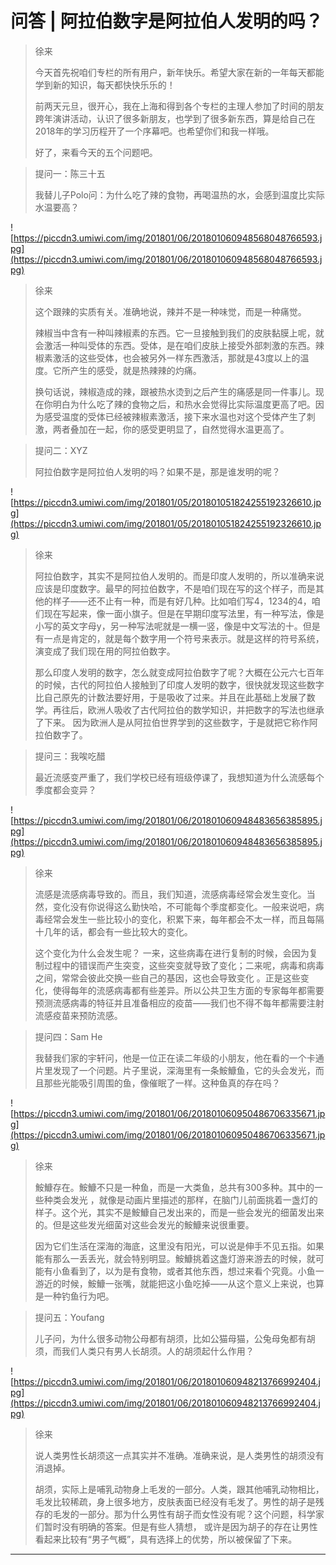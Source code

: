 # 问答 | 阿拉伯数字是阿拉伯人发明的吗？

> 徐来
> 
> 今天首先祝咱们专栏的所有用户，新年快乐。希望大家在新的一年每天都能学到新的知识，每天都快快乐乐的！
> 
> 前两天元旦，很开心，我在上海和得到各个专栏的主理人参加了时间的朋友跨年演讲活动，认识了很多新朋友，也学到了很多新东西，算是给自己在2018年的学习历程开了一个序幕吧。也希望你们和我一样哦。
> 
> 好了，来看今天的五个问题吧。

> 提问一：陈三十五
> 
> 我替儿子Polo问：为什么吃了辣的食物，再喝温热的水，会感到温度比实际水温要高？

![https://piccdn3.umiwi.com/img/201801/06/201801060948568048766593.jpg](https://piccdn3.umiwi.com/img/201801/06/201801060948568048766593.jpg)

> 徐来
> 
> 这个跟辣的实质有关。准确地说，辣并不是一种味觉，而是一种痛觉。
> 
> 辣椒当中含有一种叫辣椒素的东西。它一旦接触到我们的皮肤黏膜上呢，就会激活一种叫受体的东西。受体，是在咱们皮肤上接受外部刺激的东西。辣椒素激活的这些受体，也会被另外一样东西激活，那就是43度以上的温度。它所产生的感受，就是热辣辣的灼痛。
> 
> 换句话说，辣椒造成的辣，跟被热水烫到之后产生的痛感是同一件事儿。现在你明白为什么吃了辣的食物之后，和热水会觉得比实际温度更高了吧。因为感受温度的受体已经被辣椒素激活，接下来水温也对这个受体产生了刺激，两者叠加在一起，你的感受更明显了，自然觉得水温更高了。

> 提问二：XYZ
> 
> 阿拉伯数字是阿拉伯人发明的吗？如果不是，那是谁发明的呢？

![https://piccdn3.umiwi.com/img/201801/05/201801051824255192326610.jpg](https://piccdn3.umiwi.com/img/201801/05/201801051824255192326610.jpg)

> 徐来
> 
> 阿拉伯数字，其实不是阿拉伯人发明的。而是印度人发明的，所以准确来说应该是印度数字。最早的阿拉伯数字，不是咱们现在写的这个样子，而是其他的样子——还不止有一种，而是有好几种。比如咱们写4，1234的4，咱们现在写起来，像一面小旗子。但是在早期印度写法里，有一种写法，像是小写的英文字母y，另一种写法呢就是一横一竖，像是中文写法的十。但是有一点是肯定的，就是每个数字用一个符号来表示。就是这样的符号系统，演变成了我们现在用的阿拉伯数字。
> 
> 那么印度人发明的数字，怎么就变成阿拉伯数字了呢？大概在公元六七百年的时候，古代的阿拉伯人接触到了印度人发明的数字，很快就发现这些数字比自己原先的计数法要好用，于是吸收了过来。并且在此基础上发展了数学。再往后，欧洲人吸收了古代阿拉伯的数学知识，并把数字的写法也继承了下来。 因为欧洲人是从阿拉伯世界学到的这些数字，于是就把它称作阿拉伯数字了。

> 提问三：我唉吃醋
> 
> 最近流感变严重了，我们学校已经有班级停课了，我想知道为什么流感每个季度都会变异？

![https://piccdn3.umiwi.com/img/201801/06/201801060948483656385895.jpg](https://piccdn3.umiwi.com/img/201801/06/201801060948483656385895.jpg)

> 徐来
> 
> 流感是流感病毒导致的。而且，我们知道，流感病毒经常会发生变化。当然，变化没有你说得这么勤快哈，不可能每个季度都变化。一般来说吧，病毒经常会发生一些比较小的变化，积累下来，每年都会不太一样，而且每隔十几年的话，都会有一些比较大的变化。
> 
> 这个变化为什么会发生呢？ 一来，这些病毒在进行复制的时候，会因为复制过程中的错误而产生突变，这些突变就导致了变化；二来呢，病毒和病毒之间，常常会彼此交换一些自己的基因，这也会导致变化 。正是这些变化，使得每年的流感病毒都有些差异。所以公共卫生方面的专家每年都需要预测流感病毒的特征并且准备相应的疫苗——我们也不得不每年都需要注射流感疫苗来预防流感。

> 提问四：Sam He
> 
> 我替我们家的宇轩问，他是一位正在读二年级的小朋友，他在看的一个卡通片里发现了一个问题。片子里说，深海里有一条鮟鱇鱼，它的头会发光，而且那些光能吸引周围的鱼，像催眠了一样。这种鱼真的存在吗？

![https://piccdn3.umiwi.com/img/201801/06/201801060950486706335671.jpg](https://piccdn3.umiwi.com/img/201801/06/201801060950486706335671.jpg)

> 徐来
> 
> 鮟鱇存在。鮟鱇不只是一种鱼，而是一大类鱼，总共有300多种。其中的一些种类会发光 ，就像是动画片里描述的那样，在脑门儿前面挑着一盏灯的样子。这个光，其实不是鮟鱇自己发出来的，而是一些会发光的细菌发出来的。但是这些发光细菌对这些会发光的鮟鱇来说很重要。
> 
> 因为它们生活在深海的海底，这里没有阳光，可以说是伸手不见五指。如果能有那么一丢丢光，就会特别明显。鮟鱇挑着这盏灯游来游去的时候，就可能有小鱼看到了，以为是有食物，或者其他东西，想过来看个究竟。小鱼一游近的时候，鮟鱇一张嘴，就能把这小鱼吃掉——从这个意义上来说，也算是一种钓鱼行为吧。

> 提问五：Youfang
> 
> 儿子问，为什么很多动物公母都有胡须，比如公猫母猫，公兔母兔都有胡须，而我们人类只有男人长胡须。人的胡须起什么作用？

![https://piccdn3.umiwi.com/img/201801/06/201801060948213766992404.jpg](https://piccdn3.umiwi.com/img/201801/06/201801060948213766992404.jpg)

> 徐来
> 
> 说人类男性长胡须这一点其实并不准确。准确来说，是人类男性的胡须没有消退掉。
> 
> 胡须，实际上是哺乳动物身上毛发的一部分。人类，跟其他哺乳动物相比，毛发比较稀疏，身上很多地方，皮肤表面已经没有毛发了。男性的胡子是残存的毛发的一部分。那为什么男性有胡子而女性没有呢？这个问题，科学家们暂时没有明确的答案。但是有些人猜想， 或许是因为胡子的存在让男性看起来比较有“男子气概”，具有选择上的优势，所以被保留了下来。    

---
